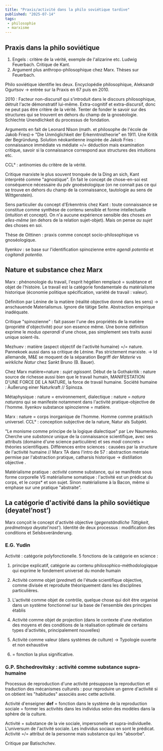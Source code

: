 ```yaml
---
title: "Praxis/activité dans la philo soviétique tardive"
published: "2025-07-14"
tags:
 - philosophie
 - marxisme
---
```


## Praxis dans la philo soviétique
1. Engels : critère de la vérité, exemple de l'alizarine etc. Ludwig Feuerbach. Critique de Kant.
2. Argument plus anthropo-philosophique chez Marx. Thèses sur Feuerbach.

Philo soviétique identifie les deux.
Encyclopédie philosophique, Aleksandr Ogurtsov -> entrée sur la Praxis en 67 puis en 2010.

2010 : Facteur non-discursif qui s'introduit dans le discours philosophique, détruit l'acte démonstratif lui-même. Extra-cognitif et extra-discursif, donc ne peut pas être critère de la vérité. Tenter de fonder le savoir sur des structures qui se trouvent en dehors du champ de la gnoséologie. Schlechte Unendlichkeit du processus de fondation.

Arguments en fait de Leonard Nlson (math. et philosophe de l'école de Jakob Fries)-> "Die Unmöglichkeit der Erkenntnistheorie" en 1911. Une Kritik der Begründung. Solution néokantienne inspirée de Jakob Fries : connaissance immédiate vs médiate =/= déduction mais examination critique, savoir si la connaissance correspond aux structures des intuitions etc.

CCL° : antinomies du critère de la vérité.

Critique marxiste le plus souvent tronquée de la Ding an sich, Kant interprété comme "agnostique". En fait le concept de chose-en-soi est conséquence nécessaire du pdv gnoéséologique (on ne connait pas ce qui se trouve en dehors du champ de la connaissance, tautologie au sens de Wittgenstein).

Sens particulier du concept d'Erkenntnis chez Kant : toute connaissance se constitue comme synthèse de contenu sensible et forme intellectuelle (intuition et concept). On n'a aucune expérience sensible des choses *en elles-même* (en dehors de la relation sujet-objet). Mais on pense *au sujet* des choses en soi.

Thèse de Oittinen : praxis comme concept socio-philosophique vs gnoséologique.

Ilyenkov : se base sur l'identification spinozienne entre *agendi potentia* et *cogitandi potentia*.

## Nature et substance chez Marx

Marx : phénonologie du travail, l'esprit hégélien remplacé = susbtance et objet de l'histoire. Le travail est la catégorie fondamentale du matérialisme historique (économie politique spécification, variété de travail : valeur).

Définition par Lénine de la matière (réalité objective donné dans les sens) -> anschauende Materialismus. Ignore die tätige Seite. Abstraction empirique inadéquate.

Critique "spinozienne" : fait passer l'une des propriétés de la matière (propriété d'objectivité) pour son essence même. Une bonne définition exprime le *modus operandi* d'une chose, pas simplement ses traits aussi unique soient-ils.

Mezhuev : matière (aspect objectif de l'activité humaine) =/= nature. Pannekoek aussi dans sa critique de Lénine. Pas strictement marxiste.
-> Id allemande, M&E se moquent de la séparation Begriff *der Materie* vs *wirkliche Natur* chez Sankt Bruno (B. Bauer).

Chez Marx matière=nature : *sujet agissant*. Début de la Gothakritik : nature source de richesse aussi bien que le travail humain, MANIFESTATION D'UNE FORCE DE LA NATURE, la force de travail humaine. Société humaine : Äußerung einer Naturkraft // Spinoza.

Métaphysique : nature = environnement, dialectique : nature = *natura naturans* qui se manifeste notamment dans l'activité pratique-objective de l'homme.
Ilyenkov substance spinozienne = matière.

Marx : nature = corps inorganique de l'homme. Homme comme praktisch universel.
CCL° : conception subjective de la nature, Natur als Subjekt.

"Le monisme comme principe de la logique dialectique" par Lev Naumenko. Cherche une *substance* unique de la connaissance scientifique, avec ses attributs (domaine d'une science particulière) et ses *modi* concrets = théories scientifiques. 
Différences entre sciences : causées par la structure de l'activité humaine // Marx TA dans l'intro de 57 : abstraction mentale permise par l'abstraction pratique, catharsis historique -> distillation objective .

Matérialisme pratique : *activité* comme substance, qui se manifeste sous forme corporelle VS matérialisme somatique : l'activité est un prédicat du corps, et le *corps** et son sujet. Sinon matérialisme à la Bacon, même si emphase sur une pratique "abstraite".

## La catégorie d'activité dans la philo soviétique (deyatel’nost’)
Marx conçoit le concept d'activité objective (*gegenständliche Tätigkeit*, *predmetnaya deyatel'nost'*).
Identité de deux processus : modification des conditions et Selsbsveränderung.

### E.G. Yudin

Activité : catégorie polyfonctionelle. 5 fonctions de la catégorie en science :
1. principe explicatif, catégorie au contenu philosophico-méthodologiqque qui exprime le fondement universel du monde humain
2. Activité comme objet (*predmet*) de l'étude scientifique objective, comme divisée et reproduite théoriquement dans les disciplines particulières.
3. L'activité comme objet de contrôle, quelque chose qui doit être organisé dans un système fonctionnel sur la base de l'ensemble des principes établis
4. Activité comme objet de projection (dans le contexte d'une révélation des moyens
et des conditions de la réalisation optimale de certains types d'activités, principalement nouvelles)
5. Activité comme valeur (dans systèmes de culture)
-> Typologie ouverte et non exhaustive

1. = fonction la plus significative.

### G.P. Shchedrovitsky : activité comme substance supra-humaine
Processus de reproduction d'une activité présuppose la reproduction et traduction des mécanismes culturels : pour reproduire un genre d'activité si on obtient les "habitudes" associés avec cette activité.

Activité d'enseigner **def** = fonction dans le système de la reproduction sociale = former les activités dans les individus selon des modèles dans la sphère de la culture.

Activité = substance de la vie sociale, impersonelle et supra-individuelle. L'universum de l'activité sociale. Les individus sociaux en sont le prédicat. Activité =/= attribut de la personne mais substance qui les "absorbe".

Critique par Batischchev.